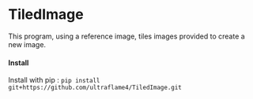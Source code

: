 # TiledImage

This program, using a reference image, tiles images provided to create a new image.

#### Install
Install with pip : `pip install git+https://github.com/ultraflame4/TiledImage.git`